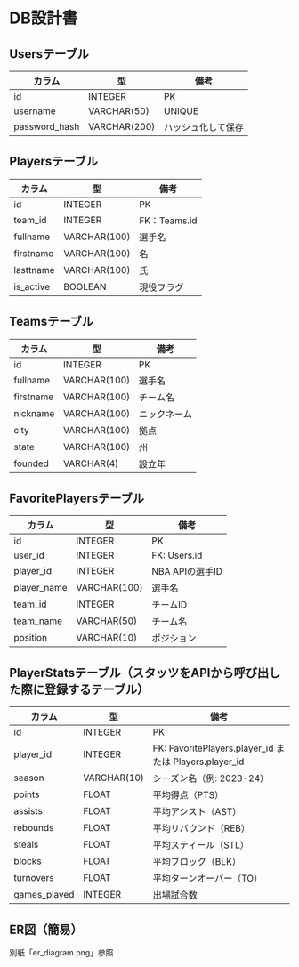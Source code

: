 # DB設計書

## Usersテーブル
| カラム | 型 | 備考 |
|--------|----|------|
| id | INTEGER | PK |
| username | VARCHAR(50) | UNIQUE |
| password_hash | VARCHAR(200) | ハッシュ化して保存 |

## Playersテーブル
| カラム | 型 | 備考 |
|--------|----|------|
| id | INTEGER | PK |
| team_id | INTEGER | FK：Teams.id |
| fullname | VARCHAR(100) | 選手名 |
| firstname | VARCHAR(100) | 名 |
| lasttname | VARCHAR(100) | 氏 |
| is_active | BOOLEAN | 現役フラグ |

## Teamsテーブル
| カラム | 型 | 備考 |
|--------|----|------|
| id | INTEGER | PK |
| fullname | VARCHAR(100) | 選手名 |
| firstname | VARCHAR(100) | チーム名 |
| nickname | VARCHAR(100) | ニックネーム |
| city | VARCHAR(100) | 拠点 |
| state | VARCHAR(100) | 州 |
| founded | VARCHAR(4) | 設立年 |


## FavoritePlayersテーブル
| カラム | 型 | 備考 |
|--------|----|------|
| id | INTEGER | PK |
| user_id | INTEGER | FK: Users.id |
| player_id | INTEGER | NBA APIの選手ID |
| player_name | VARCHAR(100) | 選手名 |
| team_id | INTEGER | チームID |
| team_name | VARCHAR(50) | チーム名 |
| position | VARCHAR(10) | ポジション |

## PlayerStatsテーブル（スタッツをAPIから呼び出した際に登録するテーブル）
| カラム       | 型           | 備考                                      |
|-------------|-------------|------------------------------------------|
| id          | INTEGER     | PK                                       |
| player_id   | INTEGER     | FK: FavoritePlayers.player_id または Players.player_id |
| season      | VARCHAR(10) | シーズン名（例: 2023-24）               |
| points      | FLOAT       | 平均得点（PTS）                          |
| assists     | FLOAT       | 平均アシスト（AST）                      |
| rebounds    | FLOAT       | 平均リバウンド（REB）                     |
| steals      | FLOAT       | 平均スティール（STL）                     |
| blocks      | FLOAT       | 平均ブロック（BLK）                       |
| turnovers   | FLOAT       | 平均ターンオーバー（TO）                  |
| games_played| INTEGER     | 出場試合数                               |


## ER図（簡易）
別紙「er_diagram.png」参照